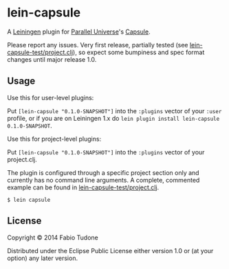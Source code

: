# lein-capsule

A [Leiningen](https://github.com/technomancy/leiningen) plugin for
[Parallel Universe](http://www.paralleluniverse.co)'s
[Capsule](https://github.com/puniverse/capsule).

Please report any issues. Very first release, partially tested
(see [lein-capsule-test/project.clj](../master/lein-capsule-test/project.clj)),
so expect some bumpiness and spec format changes until major release 1.0.

## Usage

Use this for user-level plugins:

Put `[lein-capsule "0.1.0-SNAPSHOT"]` into the `:plugins` vector of your
`:user` profile, or if you are on Leiningen 1.x do `lein plugin install
lein-capsule 0.1.0-SNAPSHOT`.

Use this for project-level plugins:

Put `[lein-capsule "0.1.0-SNAPSHOT"]` into the `:plugins` vector of your project.clj.

The plugin is configured through a specific project section only and
currently has no command line arguments. A complete, commented example
can be found in [lein-capsule-test/project.clj](../master/lein-capsule-test/project.clj).

    $ lein capsule

## License

Copyright © 2014 Fabio Tudone

Distributed under the Eclipse Public License either version 1.0 or (at
your option) any later version.